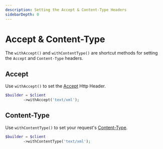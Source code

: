 ```yaml
---
description: Setting the Accept & Content-Type Headers
sidebarDepth: 0
---
```


# Accept & Content-Type

The `withAccept()` and `withContentType()` are shortcut methods for setting the `Accept` and `Content-Type` headers.

## Accept

Use `withAccept()` to set the [Accept](https://developer.mozilla.org/en-US/docs/Web/HTTP/Headers/Accept) Http Header.  

```php
$builder = $client
        ->withAccept('text/xml');
```

## Content-Type

Use `withContentType()` to set your request's [Content-Type](https://developer.mozilla.org/en-US/docs/Web/HTTP/Headers/Content-Type).

```php
$builder = $client
        ->withContentType('text/xml');
```  
